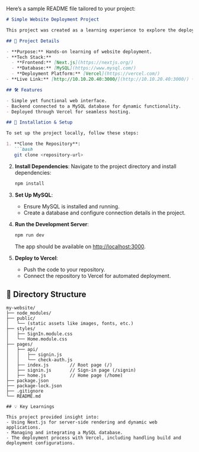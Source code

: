 Here’s a sample README file tailored to your project:

```markdown
# Simple Website Deployment Project

This project was created as a learning experience to explore the deployment of a website using modern web technologies. The website is built with **Next.js** for the frontend and **MySQL** for the database, and it has been deployed successfully through **Vercel**.

## 🚀 Project Details

- **Purpose:** Hands-on learning of website deployment.
- **Tech Stack:**
  - **Frontend:** [Next.js](https://nextjs.org/)
  - **Database:** [MySQL](https://www.mysql.com/)
  - **Deployment Platform:** [Vercel](https://vercel.com/)
- **Live Link:** [http://10.10.20.40:3000/](http://10.10.20.40:3000/) (accessible within the local network).

## 🛠️ Features

- Simple yet functional web interface.
- Backend connected to a MySQL database for dynamic functionality.
- Deployed through Vercel for seamless hosting.

## 📝 Installation & Setup

To set up the project locally, follow these steps:

1. **Clone the Repository**:
   ```bash
   git clone <repository-url>
   ```

2. **Install Dependencies**:
   Navigate to the project directory and install dependencies:
   ```bash
   npm install
   ```

3. **Set Up MySQL**:
   - Ensure MySQL is installed and running.
   - Create a database and configure connection details in the project.

4. **Run the Development Server**:
   ```bash
   npm run dev
   ```
   The app should be available on [http://localhost:3000](http://localhost:3000).

5. **Deploy to Vercel**:
   - Push the code to your repository.
   - Connect the repository to Vercel for automated deployment.

## 📂 Directory Structure

```
my-website/
├── node_modules/
├── public/
│   └── (static assets like images, fonts, etc.)
├── styles/
│   ├── SignIn.module.css
│   └── Home.module.css
├── pages/
│   ├── api/
│   │   ├── signin.js
│   │   └── check-auth.js
│   ├── index.js        // Root page (/)
│   ├── signin.js       // Sign-in page (/signin)
│   ├── home.js         // Home page (/home)
├── package.json
├── package-lock.json
├── .gitignore
└── README.md

## 💡 Key Learnings

This project provided insight into:
- Using Next.js for server-side rendering and dynamic web applications.
- Managing and integrating a MySQL database.
- The deployment process with Vercel, including handling build and deployment configurations.

